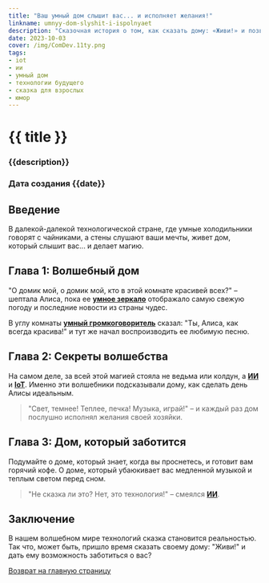 ```yaml
---
title: "Ваш умный дом слышит вас... и исполняет желания!"
linkname: umnyy-dom-slyshit-i-ispolnyaet
description: "Сказочная история о том, как сказать дому: «Живи!» и позволить ему заботиться о вас. И все это благодаря волшебству ИИ и IoT."
date: 2023-10-03
cover: /img/ComDev.11ty.png
tags:
- iot
- ии
- умный дом
- технологии будущего
- сказка для взрослых
- юмор
---
```


# {{ title }}
### {{description}}
### Дата создания {{date}}

## Введение

В далекой-далекой технологической стране, где умные холодильники говорят с чайниками, а стены слушают ваши мечты, живет дом, который слышит вас... и делает магию.

## Глава 1: Волшебный дом

"О домик мой, о домик мой, кто в этой комнате красивей всех?" – шептала Алиса, пока ее **[умное зеркало](/)** отображало самую свежую погоду и последние новости из страны чудес.

В углу комнаты **[умный громкоговоритель](/)** сказал: "Ты, Алиса, как всегда красива!" и тут же начал воспроизводить ее любимую песню.

## Глава 2: Секреты волшебства

На самом деле, за всей этой магией стояла не ведьма или колдун, а **[ИИ](/)** и **[IoT](/)**. Именно эти волшебники подсказывали дому, как сделать день Алисы идеальным.

> "Свет, темнее! Теплее, печка! Музыка, играй!" – и каждый раз дом послушно исполнял желания своей хозяйки.

## Глава 3: Дом, который заботится

Подумайте о доме, который знает, когда вы проснетесь, и готовит вам горячий кофе. О доме, который убаюкивает вас медленной музыкой и теплым светом перед сном.

> "Не сказка ли это? Нет, это технология!" – смеялся **[ИИ](/)**.

## Заключение

В нашем волшебном мире технологий сказка становится реальностью. Так что, может быть, пришло время сказать своему дому: "Живи!" и дать ему возможность заботиться о вас?

[Возврат на главную страницу](/)
